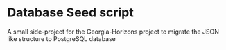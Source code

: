 # Database Seed script
A small side-project for the Georgia-Horizons project to migrate the JSON like structure to PostgreSQL database
